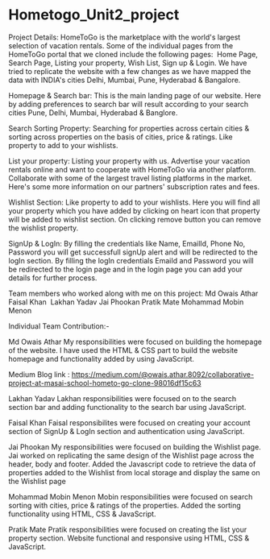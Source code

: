 # Hometogo_Unit2_project 
Project Details:
HomeToGo is the marketplace with the world's largest selection of vacation rentals. Some of the individual pages from the HomeToGo portal that we cloned include the following pages: 
Home Page, Search Page, Listing your property, Wish List, Sign up & Login.
We have tried to replicate the website with a few changes as we have mapped the data with INDIA's cities Delhi, Mumbai, Pune, Hyderabad & Bangalore.

Homepage & Search bar:
This is the main landing page of our website. Here by adding preferences to search bar will result according to your search cities Pune, Delhi, Mumbai, Hyderabad & Banglore.

Search Sorting Property:
Searching for properties across certain cities & sorting across properties on the basis of cities, price & ratings.
Like property to add to your wishlists.

List your property:
Listing your property with us.
Advertise your vacation rentals online and want to cooperate with HomeToGo via another platform.
Collaborate with some of the largest travel listing platforms in the market. Here's some more information on our partners' subscription rates and fees.

Wishlist Section:
Like property to add to your wishlists.
Here you will find all your property which you have added by clicking on heart icon that property will be added to wishlist section.
On clicking remove button you can remove the wishlist property.

SignUp & LogIn:
By filling the credentials like Name, EmailId, Phone No, Password you will get successfull signUp alert and will be redirected to the logIn section.
By filling the logIn credentials EmaiId and Password you will be redirected to the login page and in the login page you can add your details for further process.

Team members who worked along with me on this project:
Md Owais Athar 
Faisal Khan 
Lakhan Yadav
Jai Phookan
Pratik Mate
Mohammad Mobin Menon

Individual Team Contribution:-

Md Owais Athar 
My responsibilities were focused on building the homepage of the website.
I have used the HTML & CSS part to build the website homepage and functionality added by using JavaScript.

Medium Blog link : https://medium.com/@owais.athar.8092/collaborative-project-at-masai-school-hometo-go-clone-98016df15c63

Lakhan Yadav
Lakhan responsibilities were focused on to the search section bar and adding functionality to the search bar using JavaScript.

Faisal Khan
Faisal responsibilites were focused on creating your account section of SignUp & LogIn section and authentication using JavaScript. 

Jai Phookan
My responsibilities were focused on building the Wishlist page.
Jai worked on replicating the same design of the Wishlist page across the header, body and footer.
Added the Javascript code to retrieve the data of properties added to the Wishlist from local storage and display the same on the Wishlist page

Mohammad Mobin Menon
Mobin responsibilities were focused on search sorting with cities, price & ratings of the properties.
Added the sorting functionality using HTML, CSS & JavaScript.

Pratik Mate
Pratik responsibilities were focused on creating the list your property section.
Website functional and responsive using HTML, CSS & JavaScript.

